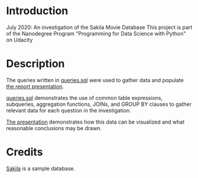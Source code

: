 # Introduction
July 2020: An investigation of the Sakila Movie Database
This project is part of the Nanodegree Program "Programming for Data Science with Python" on Udacity

# Description
The queries written in [queries.sql](queries.sql) were used to gather data and populate [the report presentation](Sakila_Database_Investigation.pdf).

[queries.sql](queries.sql) demonstrates the use of common table expressions, subqueries, aggregation functions, JOINs, and GROUP BY clauses to gather relevant data for each question in the investigation.

[The presentation](Sakila_Database_Investigation.pdf) demonstrates how this data can be visualized and what reasonable conclusions may be drawn.

# Credits

[Sakila](https://dev.mysql.com/doc/sakila/en/) is a sample database.
